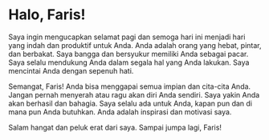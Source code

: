 <html>
<head>
    <title>Salam dan Penyemangat untuk Faris</title>
</head>
<body>
    <h1>Halo, Faris!</h1>
    <p>Saya ingin mengucapkan selamat pagi dan semoga hari ini menjadi hari yang indah dan produktif untuk Anda. Anda adalah orang yang hebat, pintar, dan berbakat. Saya bangga dan bersyukur memiliki Anda sebagai pacar. Saya selalu mendukung Anda dalam segala hal yang Anda lakukan. Saya mencintai Anda dengan sepenuh hati.</p>
    <p>Semangat, Faris! Anda bisa menggapai semua impian dan cita-cita Anda. Jangan pernah menyerah atau ragu akan diri Anda sendiri. Saya yakin Anda akan berhasil dan bahagia. Saya selalu ada untuk Anda, kapan pun dan di mana pun Anda butuhkan. Anda adalah inspirasi dan motivasi saya.</p>
    <p>Salam hangat dan peluk erat dari saya. Sampai jumpa lagi, Faris!</p>
</body>
</html>
